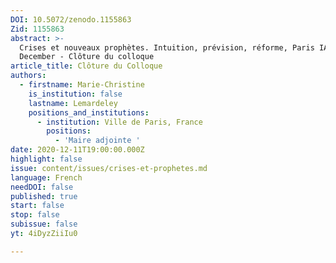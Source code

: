 ```yaml
---
DOI: 10.5072/zenodo.1155863
Zid: 1155863
abstract: >-
  Crises et nouveaux prophètes. Intuition, prévision, réforme, Paris IAS, 10-11
  December - Clôture du colloque
article_title: Clôture du Colloque
authors:
  - firstname: Marie-Christine
    is_institution: false
    lastname: Lemardeley
    positions_and_institutions:
      - institution: Ville de Paris, France
        positions:
          - 'Maire adjointe '
date: 2020-12-11T19:00:00.000Z
highlight: false
issue: content/issues/crises-et-prophetes.md
language: French
needDOI: false
published: true
start: false
stop: false
subissue: false
yt: 4iDyzZiiIu0

---
```


<Youtube yt="4iDyzZiiIu0" caption="Clôture du colloque"></Youtube>